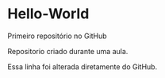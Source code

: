 # Hello-World
 Primeiro repositório no GitHub

 Repositorio criado durante uma aula.

 Essa linha foi alterada diretamente do GitHub.
